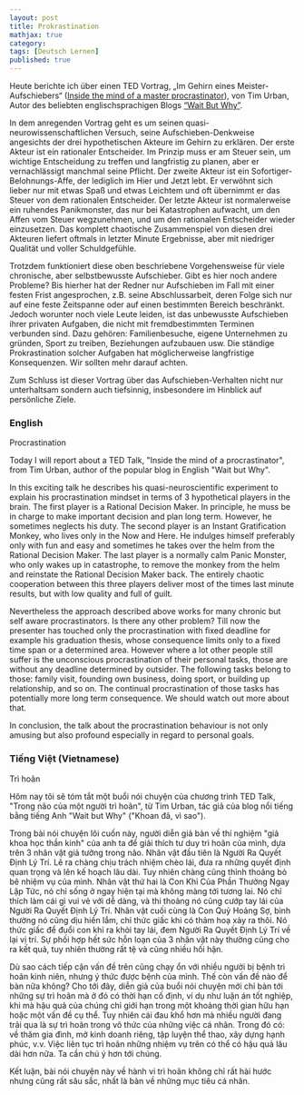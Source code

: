 ```yaml
---
layout: post
title: Prokrastination
mathjax: true
category:
tags: [Deutsch Lernen]
published: true
---
```

Heute berichte ich über einen TED Vortrag, „Im Gehirn eines Meister-Aufschiebers“ ([Inside the mind of a master procrastinator](https://www.youtube.com/watch?v=arj7oStGLkU)), von Tim Urban, Autor des beliebten englischsprachigen Blogs [“Wait But Why”](https://waitbutwhy.com/).

In dem anregenden Vortrag geht es um seinen quasi-neurowissenschaftlichen Versuch, seine Aufschieben-Denkweise angesichts der drei hypothetischen Akteure im Gehirn zu erklären. Der erste Akteur ist ein rationaler Entscheider. Im Prinzip muss er am Steuer sein, um wichtige Entscheidung zu treffen und langfristig zu planen, aber er vernachlässigt manchmal seine Pflicht. Der zweite Akteur ist ein Sofortiger-Belohnungs-Affe, der lediglich im Hier und Jetzt lebt. Er verwöhnt sich lieber nur mit etwas Spaß und etwas Leichtem und oft übernimmt er das Steuer von dem rationalen Entscheider. Der letzte Akteur ist normalerweise ein ruhendes Panikmonster, das nur bei Katastrophen aufwacht, um den Affen vom Steuer wegzunehmen, und um den rationalen Entscheider wieder einzusetzen. Das komplett chaotische Zusammenspiel von diesen drei Akteuren liefert oftmals in letzter Minute Ergebnisse, aber mit niedriger Qualität und voller Schuldgefühle.

Trotzdem funktioniert diese oben beschriebene Vorgehensweise für viele chronische, aber selbstbewusste Aufschieber. Gibt es hier noch andere Probleme? Bis hierher hat der Redner nur Aufschieben im Fall mit einer festen Frist angesprochen, z.B. seine Abschlussarbeit, deren Folge sich nur auf eine feste Zeitspanne oder auf einen bestimmten Bereich beschränkt. Jedoch worunter noch viele Leute leiden, ist das unbewusste Aufschieben ihrer privaten Aufgaben, die nicht mit fremdbestimmten Terminen verbunden sind. Dazu gehören: Familienbesuche, eigene Unternehmen zu gründen, Sport zu treiben, Beziehungen aufzubauen usw. Die ständige Prokrastination solcher Aufgaben hat möglicherweise langfristige Konsequenzen. Wir sollten mehr darauf achten.

Zum Schluss ist dieser Vortrag über das Aufschieben-Verhalten nicht nur unterhaltsam sondern auch tiefsinnig, insbesondere im Hinblick auf persönliche Ziele.

### English

Procrastination

Today I will report about a TED Talk, "Inside the mind of a procrastinator", from Tim Urban, author of the popular blog in English "Wait but Why".

In this exciting talk he describes his quasi-neuroscientific experiment to explain his procrastination mindset in terms of 3 hypothetical players in the brain. The first player is a Rational Decision Maker. In principle, he muss be in charge to make important decision and plan long term. However, he sometimes neglects his duty. The second player is an Instant Gratification Monkey, who lives only in the Now and Here. He indulges himself preferably only with fun and easy and sometimes he takes over the helm from the Rational Decision Maker. The last player is a normally calm Panic Monster, who only wakes up in catastrophe, to remove the monkey from the helm and reinstate the Rational Decision Maker back. The entirely chaotic cooperation between this three players deliver most of the times last minute results, but with low quality and full of guilt.

Nevertheless the approach described above works for many chronic but self aware procrastinators. Is there any other problem? Till now the presenter has touched only the procrastination with fixed deadline for example his graduation thesis, whose consequence limits only to a fixed time span or a determined area. However where a lot other people still suffer is the unconscious procrastination of their personal tasks, those are without any deadline determined by outsider. The following tasks belong to those: family visit, founding own business, doing sport, or building up relationship, and so on. The continual procrastination of those tasks has potentially more long term consequence. We should watch out more about that.

In conclusion, the talk about the procrastination behaviour is not only amusing but also profound especially in regard to personal goals.

### Tiếng Việt (Vietnamese)

Trì hoãn

Hôm nay tôi sẽ tóm tắt một buổi nói chuyện của chương trình TED Talk, "Trong não của một người trì hoãn", từ Tim Urban, tác giả của blog nổi tiếng bằng tiếng Anh "Wait but Why" ("Khoan đã, vì sao").

Trong bài nói chuyện lôi cuốn này, người diễn giả bàn về thí nghiệm "giả khoa học thần kinh" của anh ta để giải thích tư duy trì hoãn của mình, dựa trên 3 nhân vật giả tưởng trong não. Nhân vật đầu tiên là Người Ra Quyết Định Lý Trí. Lẽ ra chàng chịu trách nhiệm chèo lái, đưa ra những quyết định quan trọng và lên kế hoạch lâu dài. Tuy nhiên chàng cũng thỉnh thoảng bỏ bê nhiệm vụ của mình. Nhân vật thứ hai là Con Khỉ Của Phần Thưởng Ngay Lập Tức, nó chỉ sống ở ngay hiện tại mà không màng tới tương lai. Nó chỉ thích làm cái gì vui vẻ với dễ dàng, và thi thoảng nó cũng cướp tay lái của Người Ra Quyết Định Lý Trí. Nhân vật cuối cùng là Con Quỷ Hoảng Sợ, bình thường nó cũng dịu hiền lắm, chỉ thức giấc khi có thảm hoạ xảy ra thôi. Nó thức giấc để đuổi con khỉ ra khỏi tay lái, đem Người Ra Quyết Định Lý Trí về lại vị trí. Sự phối hợp hết sức hỗn loạn của 3 nhân vật này thường cũng cho ra kết quả, tuy nhiên thường rất tệ và cũng nhiều hối hận.

Dù sao cách tiếp cận vấn đề trên cũng chạy ổn với nhiều người bị bệnh trì hoãn kinh niên, nhưng ý thức được bệnh của mình. Thế còn vấn đề nào để bàn nữa không? Cho tới đây, diễn giả của buổi nói chuyện mới chỉ bàn tới những sự trì hoãn mà ở đó có thời hạn cố định, ví dụ như luận án tốt nghiệp, khi mà hậu quả của chúng chỉ giới hạn trong một khoảng thời gian hữu hạn hoặc một vấn đề cụ thể. Tuy nhiên cái đau khổ hơn mà nhiều người đang trải qua là sự trì hoãn trong vô thức của những việc cá nhân. Trong đó có: về thăm gia đình, mở kinh doanh riêng, tập luyện thể thao, xây dựng hạnh phúc, v.v. Việc liên tục trì hoãn những nhiệm vụ trên có thể có hậu quả lâu dài hơn nữa. Ta cần chú ý hơn tới chúng.

Kết luận, bài nói chuyện này về hành vi trì hoãn không chỉ rất hài hước nhưng cũng rất sâu sắc, nhất là bàn về những mục tiêu cá nhân.
